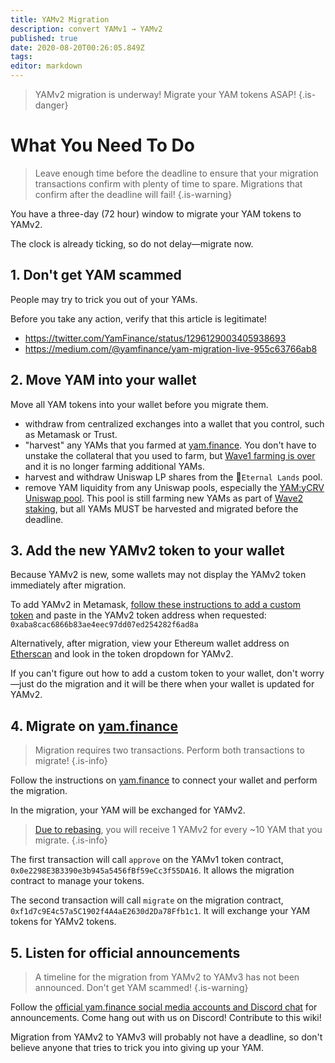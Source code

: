 ```yaml
---
title: YAMv2 Migration
description: convert YAMv1 → YAMv2
published: true
date: 2020-08-20T00:26:05.849Z
tags: 
editor: markdown
---
```



> YAMv2 migration is underway!  Migrate your YAM tokens ASAP!
{.is-danger}


# What You Need To Do

> Leave enough time before the deadline to ensure that your migration transactions confirm with plenty of time to spare.  Migrations that confirm after the deadline will fail!
{.is-warning}

You have a three-day (72 hour) window to migrate your YAM tokens to YAMv2.

The clock is already ticking, so do not delay—migrate now.


## 1. Don't get YAM scammed

People may try to trick you out of your YAMs.

Before you take any action, verify that this article is legitimate!

- https://twitter.com/YamFinance/status/1296129003405938693
- https://medium.com/@yamfinance/yam-migration-live-955c63766ab8

## 2. Move YAM into your wallet

Move all YAM tokens into your wallet before you migrate them.

- withdraw from centralized exchanges into a wallet that you control, such as Metamask or Trust.
- "harvest" any YAMs that you farmed at [yam.finance](https://yam.finance/farms).  You don't have to unstake the collateral that you used to farm, but [Wave1 farming is over](/stakedrop) and it is no longer farming additional YAMs.
- harvest and withdraw Uniswap LP shares from the :rainbow:`Eternal Lands` pool.
- remove YAM liquidity from any Uniswap pools, especially the [YAM:yCRV Uniswap pool](https://app.uniswap.org/#/remove/0x0e2298e3b3390e3b945a5456fbf59ecc3f55da16/0xdf5e0e81dff6faf3a7e52ba697820c5e32d806a8).  This pool is still farming new YAMs as part of [Wave2 staking](/stakedrop-uniswap), but all YAMs MUST be harvested and migrated before the deadline.

## 3. Add the new YAMv2 token to your wallet

Because YAMv2 is new, some wallets may not display the YAMv2 token immediately after migration.

To add YAMv2 in Metamask, [follow these instructions to add a custom token](https://metamask.zendesk.com/hc/en-us/articles/360015489031-How-to-View-See-Your-Tokens-in-Metamask) and paste in the YAMv2 token address when requested: `0xaba8cac6866b83ae4eec97dd07ed254282f6ad8a`

Alternatively, after migration, view your Ethereum wallet address on [Etherscan](https://etherscan.io) and look in the token dropdown for YAMv2.

If you can't figure out how to add a custom token to your wallet, don't worry—just do the migration and it will be there when your wallet is updated for YAMv2.


## 4. Migrate on [yam.finance](https://yam.finance)

> Migration requires two transactions.  Perform both transactions to migrate!
{.is-info}

Follow the instructions on [yam.finance](https://yam.finance) to connect your wallet and perform the migration.

In the migration, your YAM will be exchanged for YAMv2.

> [Due to rebasing](/rebase), you will receive 1 YAMv2 for every ~10 YAM that you migrate.
{.is-info}

The first transaction will call `approve` on the YAMv1 token contract, `0x0e2298E3B3390e3b945a5456fBf59eCc3f55DA16`.  It allows the migration contract to manage your tokens.

The second transaction will call `migrate` on the migration contract, `0xf1d7c9E4c57a5C1902f4A4aE2630d2Da78Ffb1c1`.  It will exchange your YAM tokens for YAMv2 tokens.

## 5. Listen for official announcements

> A timeline for the migration from YAMv2 to YAMv3 has not been announced.  Don't get YAM scammed!
{.is-warning}

Follow the [official yam.finance social media accounts and Discord chat](/team) for announcements.  Come hang out with us on Discord!  Contribute to this wiki!

Migration from YAMv2 to YAMv3 will probably not have a deadline, so don't believe anyone that tries to trick you into giving up your YAM.








